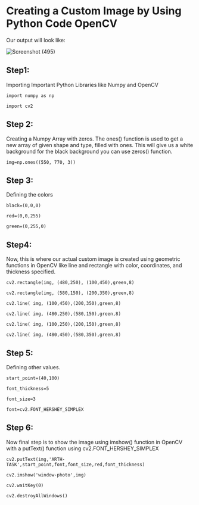 
# Creating a Custom Image by Using Python Code OpenCV

Our output will look like:


![Screenshot (495)](https://user-images.githubusercontent.com/60690997/134287709-2495aabb-566a-40e2-9d33-7530bb39d4d6.png)


## Step1:
Importing Important Python Libraries like Numpy and OpenCV

`import numpy as np`

`import cv2`

## Step 2:
Creating a Numpy Array with zeros.
The ones() function is used to get a new array of given shape and type, filled with ones.
This will give us a white background for the black background you can use zeros() function.


`img=np.ones((550, 770, 3))`

## Step 3: 

Defining the colors

`black=(0,0,0)`

`red=(0,0,255)`

`green=(0,255,0)`

## Step4:

Now, this is where our actual custom image is created using geometric functions in OpenCV like line and rectangle with color, coordinates, and thickness specified.

`cv2.rectangle(img, (480,250), (100,450),green,8)`

`cv2.rectangle(img, (580,150), (200,350),green,8)`

`cv2.line( img, (100,450),(200,350),green,8)`

`cv2.line( img, (480,250),(580,150),green,8)`

`cv2.line( img, (100,250),(200,150),green,8)`

`cv2.line( img, (480,450),(580,350),green,8)`


## Step 5:

Defining other values.

`start_point=(40,100)`

`font_thickness=5`

`font_size=3`

`font=cv2.FONT_HERSHEY_SIMPLEX`


## Step 6:
Now final step is to show the image using imshow() function in OpenCV with a putText() function using cv2.FONT_HERSHEY_SIMPLEX

`cv2.putText(img,'ARTH-TASK',start_point,font,font_size,red,font_thickness)`

`cv2.imshow('window-photo',img)`

`cv2.waitKey(0)`

`cv2.destroyAllWindows()`

